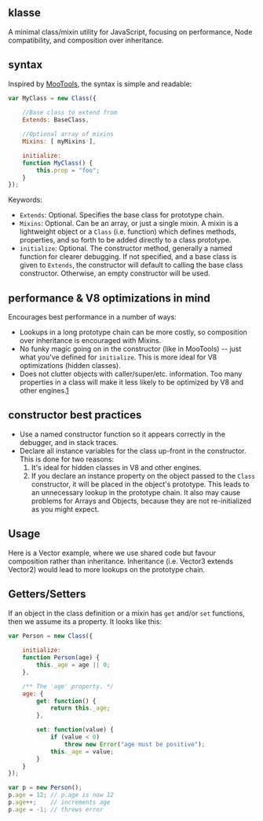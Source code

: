 ## klasse

A minimal class/mixin utility for JavaScript, focusing on performance, Node compatibility, and composition over inheritance. 

## syntax

Inspired by [MooTools](http://mootools.net/docs/core/Class/Class), the syntax is simple and readable:

```javascript
var MyClass = new Class({
	
	//Base class to extend from
	Extends: BaseClass,

	//Optional array of mixins
	Mixins: [ myMixins ], 

	initialize:
	function MyClass() {
		this.prop = "foo";
	}
});
```

Keywords:
	
- `Extends`: Optional. Specifies the base class for prototype chain.
- `Mixins`: Optional. Can be an array, or just a single mixin. A mixin is a lightweight object or a `Class` (i.e. function) which defines methods, properties, and so forth to be added directly to a class prototype. 
- `initialize`: Optional. The constructor method, generally a named function for clearer debugging. If not specified, and a base class is given to `Extends`, the constructor will default to calling the base class constructor. Otherwise, an empty constructor will be used.

## performance & V8 optimizations in mind

Encourages best performance in a number of ways:

- Lookups in a long prototype chain can be more costly, so composition over inheritance is encouraged with Mixins.
- No funky magic going on in the constructor (like in MooTools) -- just what you've defined for `initialize`. This is more ideal for V8 optimizations (hidden classes).
- Does not clutter objects with caller/super/etc. information. Too many properties in a class will make it less likely to be optimized by V8 and other engines.[1](http://console-to-chrome.appspot.com/#26)

## constructor best practices

- Use a named constructor function so it appears correctly in the debugger, and in stack traces.
- Declare all instance variables for the class up-front in the constructor. This is done for two reasons:
	1. It's ideal for hidden classes in V8 and other engines.
	2. If you declare an instance property on the object passed to the `Class` constructor, it will be
	placed in the object's prototype. This leads to an unnecessary lookup in the prototype chain. It also may cause problems for Arrays and Objects, because they are not re-initialized as you might expect.

## Usage

Here is a Vector example, where we use shared code but favour composition rather than inheritance. Inheritance (i.e. Vector3 extends Vector2) would lead to more lookups on the prototype chain.


## Getters/Setters

If an object in the class definition or a mixin has `get` and/or `set` functions, then we assume its a property. It looks like this:

```javascript
var Person = new Class({
	
	initialize:
	function Person(age) {
		this._age = age || 0;
	},

	/** The 'age' property. */
	age: {
		get: function() { 
			return this._age;
		},

		set: function(value) {
			if (value < 0)
				throw new Error("age must be positive");
			this._age = value;
		}
	}
});

var p = new Person();
p.age = 12; // p.age is now 12
p.age++;    // increments age
p.age = -1; // throws error

```
